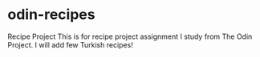 # odin-recipes
Recipe Project
This is for recipe project assignment I study from The Odin Project.
I will add few Turkish recipes!